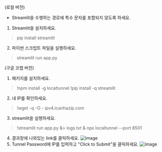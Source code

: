 
(로컬 버전)
* Streamlit을 수행하는 경로에 특수 문자를 포함되지 않도록 하세요.
1. Streamlit을 설치하세요.
> pip install streamlit 
2. 파이썬 스크립트 파일을 실행하세요. 
> streamlit run app.py

(구글 코랩 버전)
1. 패키지를 설치하세요.
> !npm install -g localtunnel
> !pip install -q streamlit
2. 내 IP를 확인하세요. 
> !wget -q -O - ipv4.icanhazip.com
3. streamlit을 실행하세요.
> !streamlit run app.py &> logs.txt & npx localtunnel --port 8501
4. 결과창에 나와있는 link를 클릭하세요.
![image](https://github.com/awekim/LEC_PythonFootball/assets/56111110/d66acb5b-402c-4c39-8b38-4f4a03e5eac1)
5. Tunnel Password에 IP를 입력하고 "Click to Submit"을 클릭하세요.
![image](https://github.com/awekim/LEC_PythonFootball/assets/56111110/766d80b2-6f30-41a5-9933-c3ea443e66c6)
